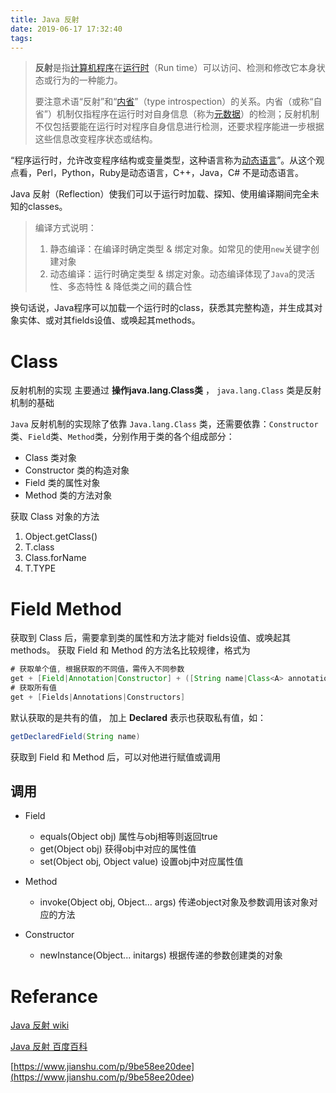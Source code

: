 ```yaml
---
title: Java 反射
date: 2019-06-17 17:32:40
tags:
---
```


>  **反射**是指[计算机程序](https://www.wikiwand.com/zh/%E8%AE%A1%E7%AE%97%E6%9C%BA%E7%A8%8B%E5%BA%8F)在[运行时](https://www.wikiwand.com/zh/%E8%BF%90%E8%A1%8C%E6%97%B6)（Run time）可以访问、检测和修改它本身状态或行为的一种能力。
>
> 要注意术语“反射”和“[内省](https://www.wikiwand.com/zh/%E5%86%85%E7%9C%81_(%E8%AE%A1%E7%AE%97%E6%9C%BA%E7%A7%91%E5%AD%A6))”（type introspection）的关系。内省（或称“自省”）机制仅指程序在运行时对自身信息（称为[元数据](https://www.wikiwand.com/zh/%E5%85%83%E6%95%B0%E6%8D%AE)）的检测；反射机制不仅包括要能在运行时对程序自身信息进行检测，还要求程序能进一步根据这些信息改变程序状态或结构。

“程序运行时，允许改变程序结构或变量类型，这种语言称为[动态语言](https://baike.baidu.com/item/%E5%8A%A8%E6%80%81%E8%AF%AD%E8%A8%80/797407)”。从这个观点看，Perl，Python，Ruby是动态语言，C++，Java，C# 不是动态语言。

Java 反射（Reflection）使我们可以于运行时加载、探知、使用编译期间完全未知的classes。

> 编译方式说明：
> 1. 静态编译：在编译时确定类型 & 绑定对象。如常见的使用`new`关键字创建对象
> 2. 动态编译：运行时确定类型 & 绑定对象。动态编译体现了`Java`的灵活性、多态特性 & 降低类之间的藕合性

换句话说，Java程序可以加载一个运行时的class，获悉其完整构造，并生成其对象实体、或对其fields设值、或唤起其methods。

# Class

反射机制的实现 主要通过 **操作java.lang.Class类** ， `java.lang.Class` 类是反射机制的基础

`Java` 反射机制的实现除了依靠 `Java.lang.Class` 类，还需要依靠：`Constructor`类、`Field`类、`Method`类，分别作用于类的各个组成部分：

- Class 类对象
- Constructor 类的构造对象
- Field 类的属性对象
- Method 类的方法对象

获取 Class 对象的方法

1. Object.getClass()
2. T.class
3. Class.forName
4. T.TYPE

# Field Method
获取到 Class 后，需要拿到类的属性和方法才能对 fields设值、或唤起其methods。
获取 Field 和 Method 的方法名比较规律，格式为 

```java
# 获取单个值, 根据获取的不同值，需传入不同参数
get + [Field|Annotation|Constructor] + ([String name|Class<A> annotationClass|Class...<?> parameterTypes])
# 获取所有值
get + [Fields|Annotations|Constructors]
```
默认获取的是共有的值， 加上 **Declared** 表示也获取私有值，如：

```java
getDeclaredField(String name)
```

获取到  Field 和 Method 后，可以对他进行赋值或调用

## 调用

* Field
   -  equals(Object obj)            属性与obj相等则返回true
   -  get(Object obj)               获得obj中对应的属性值  
   -  set(Object obj, Object value) 设置obj中对应属性值    
* Method
   - invoke(Object obj, Object... args)  传递object对象及参数调用该对象对应的方法 

* Constructor
   - newInstance(Object... initargs)    根据传递的参数创建类的对象   


# Referance

[Java 反射 wiki](<https://www.wikiwand.com/zh/%E5%8F%8D%E5%B0%84_(%E8%AE%A1%E7%AE%97%E6%9C%BA%E7%A7%91%E5%AD%A6)>)

[Java 反射 百度百科](<https://baike.baidu.com/item/JAVA%E5%8F%8D%E5%B0%84%E6%9C%BA%E5%88%B6/6015990?fr=aladdin>)

[https://www.jianshu.com/p/9be58ee20dee](<https://www.jianshu.com/p/9be58ee20dee>)